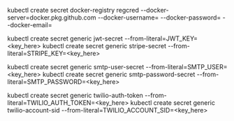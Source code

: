 kubectl create secret docker-registry regcred --docker-server=docker.pkg.github.com --docker-username=<username> --docker-password=<password> --docker-email=<email>

kubectl create secret generic jwt-secret --from-literal=JWT_KEY=<key_here>
kubectl create secret generic stripe-secret --from-literal=STRIPE_KEY=<key_here>

kubectl create secret generic smtp-user-secret --from-literal=SMTP_USER=<key_here>
kubectl create secret generic smtp-password-secret --from-literal=SMTP_PASSWORD=<key_here>

kubectl create secret generic twilio-auth-token --from-literal=TWILIO_AUTH_TOKEN=<key_here>
kubectl create secret generic twilio-account-sid --from-literal=TWILIO_ACCOUNT_SID=<key_here>
